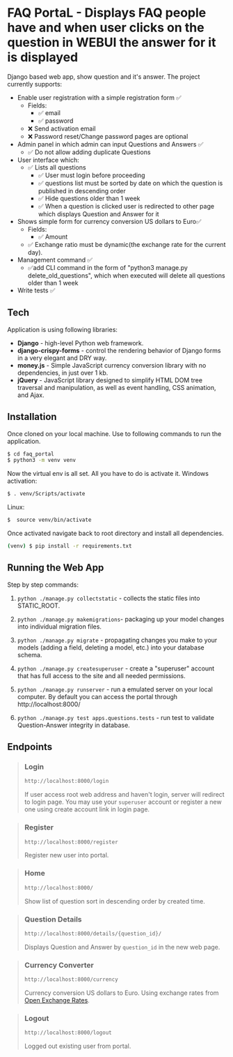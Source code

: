 # FAQ PortaL - Displays FAQ people have and when user clicks on the question in WEBUI the answer for it is displayed


Django based web app, show question and it's answer. The project currently supports:

- Enable user registration with a simple registration form ✅
    * Fields:
        * ✅    email
        * ✅    password
    * ❌ Send activation email
    * ❌ Password reset/Change password pages are optional
- Admin panel in which admin can input Questions and Answers ✅
    * ✅ Do not allow adding duplicate Questions
- User interface which:
    * ✅ Lists all questions
        * ✅ User must login before proceeding
        * ✅ questions list must be sorted by date on which the question is published in descending order
        * ✅ Hide questions older than 1 week
        * ✅ When a question is clicked user is redirected to other page which displays Question and Answer for it
- Shows simple form for currency conversion US dollars to Euro✅
    * Fields:
        * ✅    Amount
    * ✅ Exchange ratio must be dynamic(the exchange rate for the current day). 
- Management command ✅
    * ✅add CLI command in the form of "python3 manage.py delete_old_questions", which when executed will delete all questions older than 1 week
- Write tests ✅

## Tech

Application is using following libraries:

* **Django** - high-level Python web framework.
* **django-crispy-forms** - control the rendering behavior of Django forms in a very elegant and DRY way.
* **money.js** - Simple JavaScript currency conversion library with no dependencies, in just over 1 kb.
* **jQuery** - JavaScript library designed to simplify HTML DOM tree traversal and manipulation, as well as event handling, CSS animation, and Ajax. 

## Installation

Once cloned on your local machine. Use to following commands to run the application.
```sh
$ cd faq_portal
$ python3 -m venv venv
```
Now the virtual env is all set. All you have to do is activate it.
Windows activation:

```sh
$ . venv/Scripts/activate
```
Linux:

```sh
$  source venv/bin/activate
```

Once activated navigate back to root directory and install all dependencies.

```sh
(venv) $ pip install -r requirements.txt
```


## Running the Web App

Step by step commands:

1. `python ./manage.py collectstatic` - collects the static files into STATIC_ROOT.

2. `python ./manage.py makemigrations`- packaging up your model changes into individual migration files.

3. `python ./manage.py migrate` - propagating changes you make to your models (adding a field, deleting a model, etc.) into your database schema.

4. `python ./manage.py createsuperuser` - create a "superuser" account that has full access to the site and all needed permissions.

5. `python ./manage.py runserver` - run a emulated server on your local computer. By default you can access the portal through http://localhost:8000/

6. `python ./manage.py test apps.questions.tests` - run test to validate Question-Answer integrity in database.


## Endpoints

>### Login
>```sh
>http://localhost:8000/login
>```
>If user access root web address and haven't login, server will redirect to login page. You may use your `superuser` account or register a new one using create account link in login page.

>### Register
>```sh
>http://localhost:8000/register
>```
>Register new user into portal.

>### Home
>```sh
>http://localhost:8000/
>```
>Show list of question sort in descending order by created time.

>### Question Details
>```sh
>http://localhost:8000/details/{question_id}/
>```
>Displays Question and Answer by `question_id` in the new web page.

>### Currency Converter
>```sh
>http://localhost:8000/currency
>```
>Currency conversion US dollars to Euro. Using exchange rates from [Open Exchange Rates](https://openexchangerates.org/).

>### Logout
>```sh
>http://localhost:8000/logout
>```
>Logged out existing user from portal.